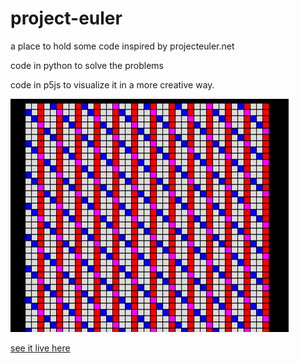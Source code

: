 # project-euler
a place to hold some code inspired by projecteuler.net 

code in python to solve the problems

code in p5js to visualize it in a more creative way.

![euler1.png](euler1.png)

[see it live here](https://editor.p5js.org/greggelong/full/2L_umf2pF)

